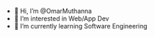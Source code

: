 - 👋 Hi, I’m @OmarMuthanna
- 👀 I’m interested in Web/App Dev 
- 🌱 I’m currently learning Software Engineering

<!---
OmarMuthanna/OmarMuthanna is a ✨ special ✨ repository because its `README.md` (this file) appears on your GitHub profile.
You can click the Preview link to take a look at your changes.
--->

